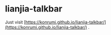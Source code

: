 # lianjia-talkbar

Just visit [https://konrumi.github.io/lianjia-talkbar/](https://konrumi.github.io/lianjia-talkbar/) .
